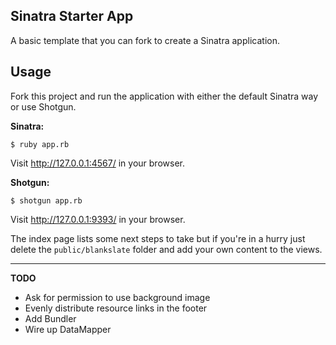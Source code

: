 Sinatra Starter App
-------------------

A basic template that you can fork to create a Sinatra application.

Usage
-----

Fork this project and run the application with either the default Sinatra way or use Shotgun.

**Sinatra:**

    $ ruby app.rb

Visit http://127.0.0.1:4567/ in your browser.

**Shotgun:**

    $ shotgun app.rb

Visit http://127.0.0.1:9393/ in your browser.

The index page lists some next steps to take but if you're in a hurry just delete the `public/blankslate` folder and add your own content to the views.

----

**TODO**

* Ask for permission to use background image
* Evenly distribute resource links in the footer
* Add Bundler
* Wire up DataMapper

